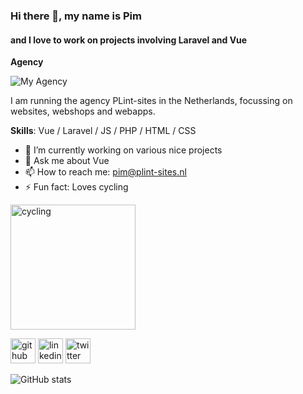 ### Hi there 👋, my name is Pim
#### and I love to work on projects involving Laravel and Vue

**Agency**

![My Agency](https://plint-sites.nl/images/PLint-sites-logo-120px.png)

I am running the agency PLint-sites in the Netherlands, focussing on websites, webshops and webapps.

**Skills**: Vue / Laravel / JS / PHP / HTML / CSS

- 🔭 I’m currently working on various nice projects 
- 💬 Ask me about Vue 
- 📫 How to reach me: pim@plint-sites.nl 
- ⚡ Fun fact: Loves cycling 

<img src='https://plint-sites.nl/images/road-vision.jpg' alt='cycling' height='200'>

[<img src='https://cdn.jsdelivr.net/npm/simple-icons@3.0.1/icons/github.svg' alt='github' height='40'>](https://github.com/pimhooghiemstra)  [<img src='https://cdn.jsdelivr.net/npm/simple-icons@3.0.1/icons/linkedin.svg' alt='linkedin' height='40'>](https://www.linkedin.com/in/pim-hooghiemstra/)  [<img src='https://cdn.jsdelivr.net/npm/simple-icons@3.0.1/icons/twitter.svg' alt='twitter' height='40'>](https://twitter.com/plintsites)

![GitHub stats](https://github-readme-stats.vercel.app/api?username=pimhooghiemstra&show_icons=true)  

